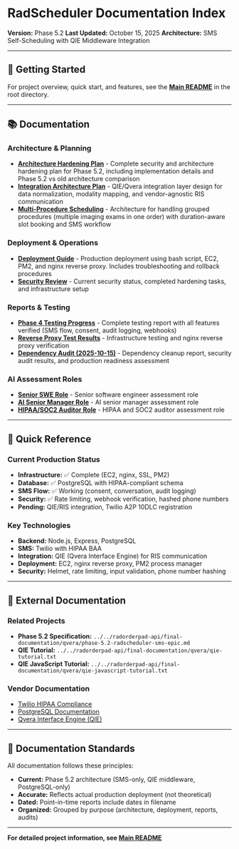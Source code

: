 # RadScheduler Documentation Index

**Version:** Phase 5.2
**Last Updated:** October 15, 2025
**Architecture:** SMS Self-Scheduling with QIE Middleware Integration

---

## 📖 Getting Started

For project overview, quick start, and features, see the **[Main README](../README.md)** in the root directory.

---

## 📚 Documentation

### Architecture & Planning
- **[Architecture Hardening Plan](architecture-hardening-plan.md)** - Complete security and architecture hardening plan for Phase 5.2, including implementation details and Phase 5.2 vs old architecture comparison
- **[Integration Architecture Plan](INTEGRATION-ARCHITECTURE-PLAN.md)** - QIE/Qvera integration layer design for data normalization, modality mapping, and vendor-agnostic RIS communication
- **[Multi-Procedure Scheduling](MULTI-PROCEDURE-SCHEDULING.md)** - Architecture for handling grouped procedures (multiple imaging exams in one order) with duration-aware slot booking and SMS workflow

### Deployment & Operations
- **[Deployment Guide](deployment-guide.md)** - Production deployment using bash script, EC2, PM2, and nginx reverse proxy. Includes troubleshooting and rollback procedures
- **[Security Review](security-review.md)** - Current security status, completed hardening tasks, and infrastructure setup

### Reports & Testing
- **[Phase 4 Testing Progress](reports/phase-4-testing.md)** - Complete testing report with all features verified (SMS flow, consent, audit logging, webhooks)
- **[Reverse Proxy Test Results](reports/reverse-proxy-tests.md)** - Infrastructure testing and nginx reverse proxy verification
- **[Dependency Audit (2025-10-15)](audits/2025-10-15-dependency-audit.md)** - Dependency cleanup report, security audit results, and production readiness assessment

### AI Assessment Roles
- **[Senior SWE Role](roles/senior_swe_role.md)** - Senior software engineer assessment role
- **[AI Senior Manager Role](roles/ai_senior_manager_role.md)** - AI senior manager assessment role
- **[HIPAA/SOC2 Auditor Role](roles/hipaa-soc2-auditor-role.md)** - HIPAA and SOC2 auditor assessment role

---

## 🎯 Quick Reference

### Current Production Status
- **Infrastructure:** ✅ Complete (EC2, nginx, SSL, PM2)
- **Database:** ✅ PostgreSQL with HIPAA-compliant schema
- **SMS Flow:** ✅ Working (consent, conversation, audit logging)
- **Security:** ✅ Rate limiting, webhook verification, hashed phone numbers
- **Pending:** QIE/RIS integration, Twilio A2P 10DLC registration

### Key Technologies
- **Backend:** Node.js, Express, PostgreSQL
- **SMS:** Twilio with HIPAA BAA
- **Integration:** QIE (Qvera Interface Engine) for RIS communication
- **Deployment:** EC2, nginx reverse proxy, PM2 process manager
- **Security:** Helmet, rate limiting, input validation, phone number hashing

---

## 🔗 External Documentation

### Related Projects
- **Phase 5.2 Specification:** `../../radorderpad-api/final-documentation/qvera/phase-5.2-radscheduler-sms-epic.md`
- **QIE Tutorial:** `../../radorderpad-api/final-documentation/qvera/qie-tutorial.txt`
- **QIE JavaScript Tutorial:** `../../radorderpad-api/final-documentation/qvera/qie-javascript-tutorial.txt`

### Vendor Documentation
- [Twilio HIPAA Compliance](https://www.twilio.com/docs/usage/hipaa)
- [PostgreSQL Documentation](https://www.postgresql.org/docs/)
- [Qvera Interface Engine (QIE)](https://www.qvera.com/)

---

## 📝 Documentation Standards

All documentation follows these principles:
- **Current:** Phase 5.2 architecture (SMS-only, QIE middleware, PostgreSQL-only)
- **Accurate:** Reflects actual production deployment (not theoretical)
- **Dated:** Point-in-time reports include dates in filename
- **Organized:** Grouped by purpose (architecture, deployment, reports, audits)

---

**For detailed project information, see [Main README](../README.md)**
